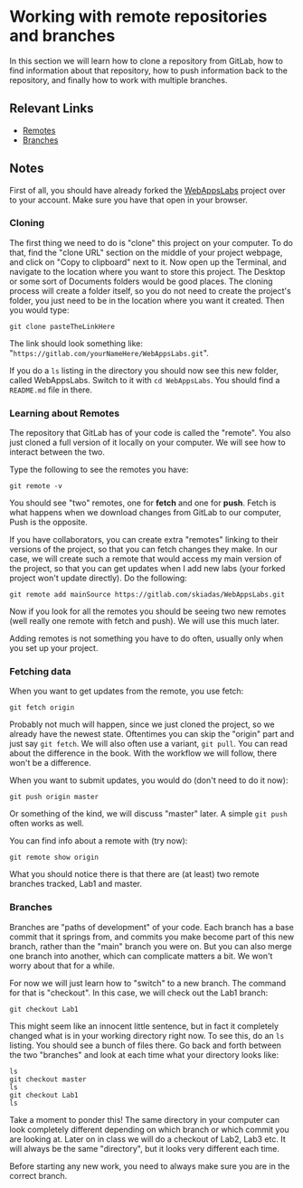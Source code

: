 # Working with remote repositories and branches

In this section we will learn how to clone a repository from GitLab, how to find information about that repository, how to push information back to the repository, and finally how to work with multiple branches.

## Relevant Links

- [Remotes](http://git-scm.com/book/en/v2/Git-Basics-Working-with-Remotes)
- [Branches](http://git-scm.com/book/en/v2/Git-Branching-Branches-in-a-Nutshell)

## Notes

First of all, you should have already forked the [WebAppsLabs](https://gitlab.com/skiadas/WebAppsLabs) project over to your account. Make sure you have that open in your browser.

### Cloning

The first thing we need to do is "clone" this project on your computer. To do that, find the "clone URL" section on the middle of your project webpage, and click on "Copy to clipboard" next to it. Now open up the Terminal, and navigate to the location where you want to store this project. The Desktop or some sort of Documents folders would be good places. The cloning process will create a folder itself, so you do not need to create the project's folder, you just need to be in the location where you want it created. Then you would type:

```
git clone pasteTheLinkHere
```

The link should look something like: "`https://gitlab.com/yourNameHere/WebAppsLabs.git`".

If you do a `ls` listing in the directory you should now see this new folder, called WebAppsLabs. Switch to it with `cd WebAppsLabs`. You should find a `README.md` file in there.

### Learning about Remotes

The repository that GitLab has of your code is called the "remote". You also just cloned a full version of it locally on your computer. We will see how to interact between the two.

Type the following to see the remotes you have:

```
git remote -v
```

You should see "two" remotes, one for **fetch** and one for **push**. Fetch is what happens when we download changes from GitLab to our computer, Push is the opposite.

If you have collaborators, you can create extra "remotes" linking to their versions of the project, so that you can fetch changes they make. In our case, we will create such a remote that would access my main version of the project, so that you can get updates when I add new labs (your forked project won't update directly). Do the following:

```
git remote add mainSource https://gitlab.com/skiadas/WebAppsLabs.git
```

Now if you look for all the remotes you should be seeing two new remotes (well really one remote with fetch and push). We will use this much later.

Adding remotes is not something you have to do often, usually only when you set up your project.

### Fetching data

When you want to get updates from the remote, you use fetch:

```
git fetch origin
```

Probably not much will happen, since we just cloned the project, so we already have the newest state. Oftentimes you can skip the "origin" part and just say `git fetch`. We will also often use a variant, `git pull`. You can read about the difference in the book. With the workflow we will follow, there won't be a difference.

When you want to submit updates, you would do (don't need to do it now):

```
git push origin master
```

Or something of the kind, we will discuss "master" later. A simple `git push` often works as well.

You can find info about a remote with (try now):

```
git remote show origin
```

What you should notice there is that there are (at least) two remote branches tracked, Lab1 and master.

### Branches

Branches are "paths of development" of your code. Each branch has a base commit that it springs from, and commits you make become part of this new branch, rather than the "main" branch you were on. But you can also merge one branch into another, which can complicate matters a bit. We won't worry about that for a while.

For now we will just learn how to "switch" to a new branch. The command for that is "checkout". In this case, we will check out the Lab1 branch:

```
git checkout Lab1
```

This might seem like an innocent little sentence, but in fact it completely changed what is in your working directory right now. To see this, do an `ls` listing. You should see a bunch of files there. Go back and forth between the two "branches" and look at each time what your directory looks like:

```
ls
git checkout master
ls
git checkout Lab1
ls
```

Take a moment to ponder this! The same directory in your computer can look completely different depending on which branch or which commit you are looking at. Later on in class we will do a checkout of Lab2, Lab3 etc. It will always be the same "directory", but it looks very different each time.

Before starting any new work, you need to always make sure you are in the correct branch.
